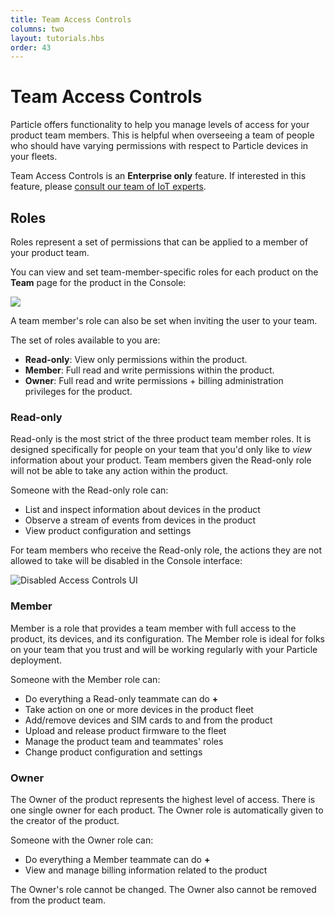 ```yaml
---
title: Team Access Controls
columns: two
layout: tutorials.hbs
order: 43
---
```


# Team Access Controls

Particle offers functionality to help you manage levels of access for
your product team members. This is helpful when overseeing a team of
people who should have varying permissions with respect to Particle
devices in your fleets.

Team Access Controls is an **Enterprise only** feature. If interested in
this feature, please [consult our team of IoT
experts](https://particle.io/sales).

## Roles

Roles represent a set of permissions that can be applied to a member of
your product team.

You can view and set team-member-specific roles for each product on the
**Team** page for the product in the Console:

<img class="full-width"
src="/assets/images/team-access-controls/teams-view.png"/>

A team member's role can also be set when inviting the user to your
team.

The set of roles available to you are:

- **Read-only**: View only permissions within the product.
- **Member**: Full read and write permissions within the product.
- **Owner**: Full read and write permissions + billing administration
privileges for the product.

### Read-only
Read-only is the most strict of the three product team member roles. It
is designed specifically for people on your team that you'd only like to
_view_ information about your product. Team members given the Read-only
role will not be able to take any action within the product.

Someone with the Read-only role can:
- List and inspect information about devices in the product
- Observe a stream of events from devices in the product
- View product configuration and settings

For team members who receive the Read-only role, the actions they are
not allowed to take will be disabled in the Console interface:

![Disabled Access Controls
UI](/assets/images/team-access-controls/disabled-ui.png)

### Member
Member is a role that provides a team member with full access to the
product, its devices, and its configuration. The Member role is ideal
for folks on your team that you trust and will be working regularly with your Particle
deployment.

Someone with the Member role can:
- Do everything a Read-only teammate can do **+**
- Take action on one or more devices in the product fleet
- Add/remove devices and SIM cards to and from the product
- Upload and release product firmware to the fleet
- Manage the product team and teammates' roles
- Change product configuration and settings

### Owner

The Owner of the product represents the highest level of access. There is one single
owner for each product. The Owner role is automatically given to the
creator of the product.

Someone with the Owner role can:
- Do everything a Member teammate can do **+**
- View and manage billing information related to the product

The Owner's role cannot be changed. The Owner also cannot be removed
from the product team.

